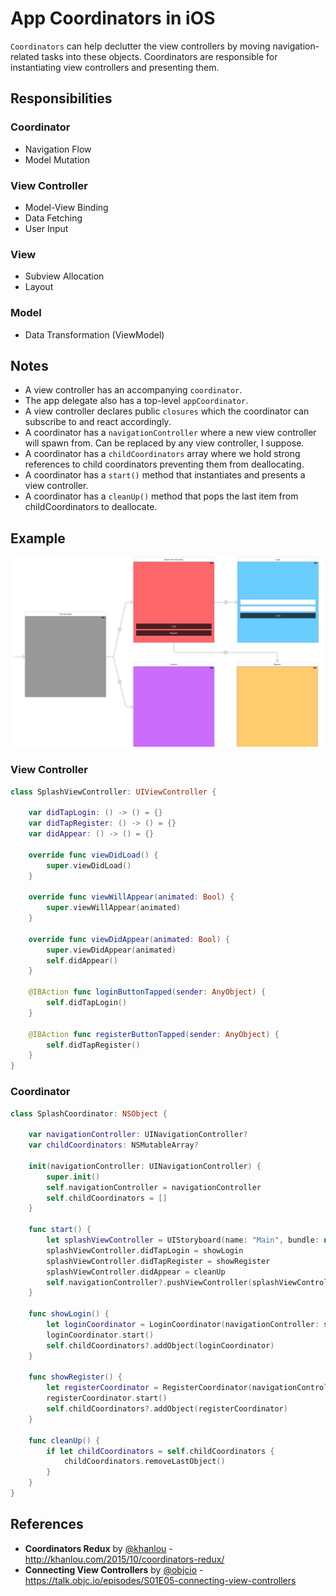 # App Coordinators in iOS

`Coordinators` can help declutter the view controllers by moving navigation-related tasks into these objects. Coordinators are responsible for instantiating view controllers and presenting them.

## Responsibilities

### Coordinator
* Navigation Flow
* Model Mutation

### View Controller
* Model-View Binding
* Data Fetching
* User Input

### View
* Subview Allocation
* Layout

### Model
* Data Transformation (ViewModel)

## Notes
* A view controller has an accompanying `coordinator`.
* The app delegate also has a top-level `appCoordinator`.
* A view controller declares public `closures` which the coordinator can subscribe to and react accordingly.
* A coordinator has a `navigationController` where a new view controller will spawn from. Can be replaced by any view controller, I suppose.
* A coordinator has a `childCoordinators` array where we hold strong references to child coordinators preventing them from deallocating.
* A coordinator has a `start()` method that instantiates and presents a view controller.
* A coordinator has a `cleanUp()` method that pops the last item from childCoordinators to deallocate.


## Example

![](storyboard.png)

### View Controller
```swift
class SplashViewController: UIViewController {

    var didTapLogin: () -> () = {}
    var didTapRegister: () -> () = {}
    var didAppear: () -> () = {}
    
    override func viewDidLoad() {
        super.viewDidLoad()
    }
    
    override func viewWillAppear(animated: Bool) {
        super.viewWillAppear(animated)
    }
    
    override func viewDidAppear(animated: Bool) {
        super.viewDidAppear(animated)
        self.didAppear()
    }
    
    @IBAction func loginButtonTapped(sender: AnyObject) {
        self.didTapLogin()
    }
    
    @IBAction func registerButtonTapped(sender: AnyObject) {
        self.didTapRegister()
    }
}
```

### Coordinator
```swift
class SplashCoordinator: NSObject {

    var navigationController: UINavigationController?
    var childCoordinators: NSMutableArray?
    
    init(navigationController: UINavigationController) {
        super.init()
        self.navigationController = navigationController
        self.childCoordinators = []
    }
    
    func start() {
        let splashViewController = UIStoryboard(name: "Main", bundle: nil).instantiateViewControllerWithIdentifier("SplashViewController") as! SplashViewController
        splashViewController.didTapLogin = showLogin
        splashViewController.didTapRegister = showRegister
        splashViewController.didAppear = cleanUp
        self.navigationController?.pushViewController(splashViewController, animated: false)
    }
    
    func showLogin() {
        let loginCoordinator = LoginCoordinator(navigationController: self.navigationController!)
        loginCoordinator.start()
        self.childCoordinators?.addObject(loginCoordinator)
    }
    
    func showRegister() {
        let registerCoordinator = RegisterCoordinator(navigationController: self.navigationController!)
        registerCoordinator.start()
        self.childCoordinators?.addObject(registerCoordinator)
    }
    
    func cleanUp() {
        if let childCoordinators = self.childCoordinators {
            childCoordinators.removeLastObject()
        }
    }
}
```

## References
* **Coordinators Redux** by [@khanlou](https://twitter.com/khanlou) - http://khanlou.com/2015/10/coordinators-redux/
* **Connecting View Controllers** by [@objcio](https://twitter.com/objcio) - https://talk.objc.io/episodes/S01E05-connecting-view-controllers
